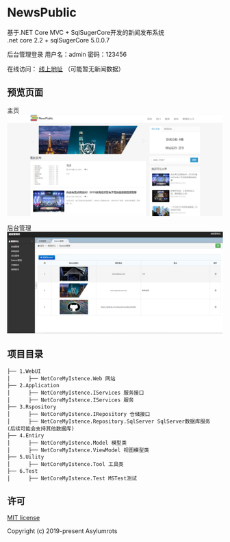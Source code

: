 # NewsPublic

基于.NET Core MVC  + SqlSugerCore开发的新闻发布系统  
.net core 2.2 + sqlSugerCore 5.0.0.7  

后台管理登录 用户名：admin 密码：123456   

在线访问： [线上地址](http://47.102.210.25:70)   （可能暂无新闻数据）


## 预览页面

主页
![demo](https://github.com/Asylumrots/NewsPublic/blob/master/NetCoreMyIstence/wwwroot/img/main.png)

后台管理
![demo](https://github.com/Asylumrots/NewsPublic/blob/master/NetCoreMyIstence/wwwroot/img/out.png)


## 项目目录
``` 
├── 1.WebUI
│      ├── NetCoreMyIstence.Web 网站
├── 2.Application
│      ├── NetCoreMyIstence.IServices 服务接口
│      ├── NetCoreMyIstence.IServices 服务
├── 3.Rspository
│      ├── NetCoreMyIstence.IRepository 仓储接口
│      ├── NetCoreMyIstence.Repository.SqlServer SqlServer数据库服务   (后续可能会支持其他数据库)
├── 4.Entiry
│      ├── NetCoreMyIstence.Model 模型类  
│      ├── NetCoreMyIstence.ViewModel 视图模型类
├── 5.Uility
│      ├── NetCoreMyIstence.Tool 工具类
├── 6.Test
│      ├── NetCoreMyIstence.Test MSTest测试
```


## 许可

[MIT license](https://github.com/Asylumrots/NewsPublic/blob/master/LICENSE)

Copyright (c) 2019-present Asylumrots
